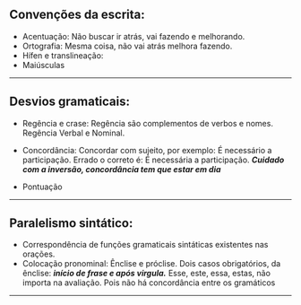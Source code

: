 ## Convenções da escrita:

- Acentuação: Não buscar ir atrás, vai fazendo e melhorando. 
- Ortografia: Mesma coisa, não vai atrás melhora fazendo. 
- Hífen e translineação: 
- Maiúsculas
---
## Desvios gramaticais:

- Regência e crase: Regência são complementos de verbos e nomes. Regência Verbal e Nominal. 

- Concordância: Concordar com sujeito, por exemplo: É necessário a participação. Errado o correto é: É necessária a participação. ***Cuidado com a inversão, concordância tem que estar em dia***

- Pontuação

---
## Paralelismo sintático:

- Correspondência de funções gramaticais sintáticas existentes nas orações. 
- Colocação pronominal: Ênclise e próclise. Dois casos obrigatórios, da ênclise:
	***início de frase e após virgula.*** 
	Esse, este, essa, estas, não importa na avaliação. Pois não há concordância entre os gramáticos

---
